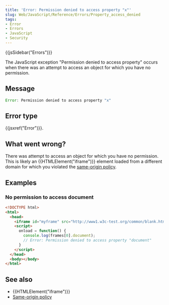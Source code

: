 ```yaml
---
title: 'Error: Permission denied to access property "x"'
slug: Web/JavaScript/Reference/Errors/Property_access_denied
tags:
- Error
- Errors
- JavaScript
- Security
---
```

{{jsSidebar("Errors")}}

The JavaScript exception "Permission denied to access property" occurs when
there was an attempt to access an object for which you have no permission.

## Message

```js
Error: Permission denied to access property "x"
```

## Error type

{{jsxref("Error")}}.

## What went wrong?

There was attempt to access an object for which you have no permission. This is
likely an {{HTMLElement("iframe")}} element loaded from a different
domain for which you violated the
[same-origin policy](/en-US/docs/Web/Security/Same-origin_policy).

## Examples

### No permission to access document

```html
<!DOCTYPE html>
<html>
  <head>
    <iframe id="myframe" src="http://www1.w3c-test.org/common/blank.html"></iframe>
    <script>
      onload = function() {
        console.log(frames[0].document);
        // Error: Permission denied to access property "document"
      }
    </script>
  </head>
  <body></body>
</html>
```

## See also

*   {{HTMLElement("iframe")}}
*   [Same-origin policy](/en-US/docs/Web/Security/Same-origin_policy)

